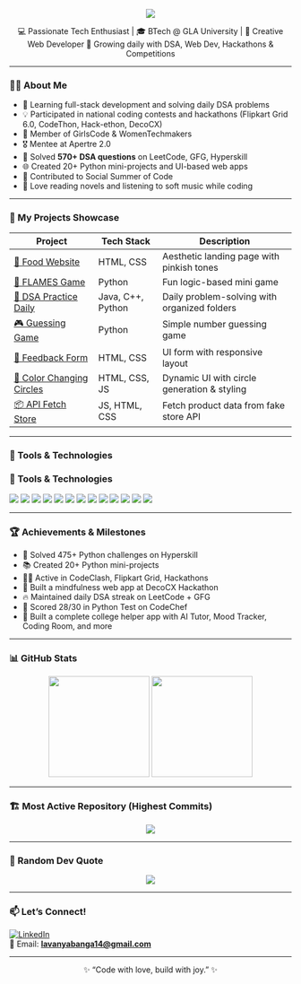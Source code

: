 
<p align="center">
  <img src="https://readme-typing-svg.herokuapp.com/?lines=Hi+👋+I'm+Lavanya+Banga;Software+Developer+In+Progress;DSA+%7C+Web+Dev+%7C+Python+%7C+Creative+Coder;&center=true&width=500&height=50&color=F78DB6&vCenter=true&size=22" />
</p>

<p align="center">
  💻 Passionate Tech Enthusiast | 🎓 BTech @ GLA University | 🌸 Creative Web Developer  
  🌱 Growing daily with DSA, Web Dev, Hackathons & Competitions
</p>

---

### 👩‍💻 About Me

- 🔭 Learning full-stack development and solving daily DSA problems  
- 💡 Participated in national coding contests and hackathons (Flipkart Grid 6.0, CodeThon, Hack-ethon, DecoCX)  
- 💼 Member of GirlsCode & WomenTechmakers  
- 🎖️ Mentee at Apertre 2.0  
- 🧠 Solved **570+ DSA questions** on LeetCode, GFG, Hyperskill  
- 🌐 Created 20+ Python mini-projects and UI-based web apps  
- 🌸 Contributed to Social Summer of Code  
- 📖 Love reading novels and listening to soft music while coding  

---

### 💼 My Projects Showcase

| Project | Tech Stack | Description |
|--------|------------|-------------|
| [🌸 Food Website](https://github.com/LavanyaBanga/Food-page) | HTML, CSS | Aesthetic landing page with pinkish tones |
| [💌 FLAMES Game](https://github.com/LavanyaBanga/flames_game) | Python | Fun logic-based mini game |
| [📅 DSA Practice Daily](https://github.com/LavanyaBanga/DSA-practice-daily) | Java, C++, Python | Daily problem-solving with organized folders |
| [🎮 Guessing Game](https://github.com/LavanyaBanga/Guessing-Game) | Python | Simple number guessing game |
| [📝 Feedback Form](https://github.com/LavanyaBanga/Feedback-form) | HTML, CSS | UI form with responsive layout |
| [🔴 Color Changing Circles](https://github.com/LavanyaBanga/colorchanging-circles) | HTML, CSS, JS | Dynamic UI with circle generation & styling |
| [📦 API Fetch Store](https://github.com/LavanyaBanga/api-fetch-store) | JS, HTML, CSS | Fetch product data from fake store API |

---

### 🧰 Tools & Technologies

<p>
 
 
 ### 🧰 Tools & Technologies

<p>
  <img src="https://img.shields.io/badge/Python-3776AB?style=for-the-badge&logo=python&logoColor=white" />
  <img src="https://img.shields.io/badge/Java-ED8B00?style=for-the-badge&logo=java&logoColor=white" />
  <img src="https://img.shields.io/badge/C++-00599C?style=for-the-badge&logo=c%2B%2B&logoColor=white" />
  <img src="https://img.shields.io/badge/HTML5-E34F26?style=for-the-badge&logo=html5&logoColor=white" />
  <img src="https://img.shields.io/badge/CSS3-1572B6?style=for-the-badge&logo=css3&logoColor=white" />
  <img src="https://img.shields.io/badge/JavaScript-F7DF1E?style=for-the-badge&logo=javascript&logoColor=black" />
  <img src="https://img.shields.io/badge/React-61DAFB?style=for-the-badge&logo=react&logoColor=black" />
  <img src="https://img.shields.io/badge/Node.js-339933?style=for-the-badge&logo=nodedotjs&logoColor=white" />
  <img src="https://img.shields.io/badge/Bootstrap-7952B3?style=for-the-badge&logo=bootstrap&logoColor=white" />
  <img src="https://img.shields.io/badge/TailwindCSS-38B2AC?style=for-the-badge&logo=tailwind-css&logoColor=white" />
  <img src="https://img.shields.io/badge/MySQL-00758F?style=for-the-badge&logo=mysql&logoColor=white" />
  <img src="https://img.shields.io/badge/MongoDB-4EA94B?style=for-the-badge&logo=mongodb&logoColor=white" />
  <img src="https://img.shields.io/badge/VSCode-007ACC?style=for-the-badge&logo=visual-studio-code&logoColor=white" />
</p>


---

### 🏆 Achievements & Milestones

- 🧩 Solved 475+ Python challenges on Hyperskill  
- 📚 Created 20+ Python mini-projects  
- 👩‍💻 Active in CodeClash, Flipkart Grid, Hackathons  
- 🌸 Built a mindfulness web app at DecoCX Hackathon  
- 🔥 Maintained daily DSA streak on LeetCode + GFG  
- 🧠 Scored 28/30 in Python Test on CodeChef  
- 🧪 Built a complete college helper app with AI Tutor, Mood Tracker, Coding Room, and more  

---

### 📊 GitHub Stats

<p align="center">
  <img src="https://github-readme-stats.vercel.app/api?username=LavanyaBanga&show_icons=true&theme=radical" height="180px"/>
  <img src="https://github-readme-streak-stats.herokuapp.com/?user=LavanyaBanga&theme=radical" height="180px"/>
</p>

---

### 🏗️ Most Active Repository (Highest Commits)

<p align="center">
  <img src="https://github-readme-stats.vercel.app/api/pin/?username=LavanyaBanga&repo=DSA-practice-daily&theme=radical" />
</p>

---

### 💬 Random Dev Quote

<p align="center">
  <img src="https://quotes-github-readme.vercel.app/api?type=horizontal&theme=radical"/>
</p>

---

### 📫 Let’s Connect!

[![LinkedIn](https://img.shields.io/badge/-LinkedIn-blue?style=flat-square&logo=Linkedin&logoColor=white)](https://www.linkedin.com/in/lavanya-banga/)  
📧 Email: **lavanyabanga14@gmail.com**

---

<p align="center">✨ “Code with love, build with joy.” ✨</p>
